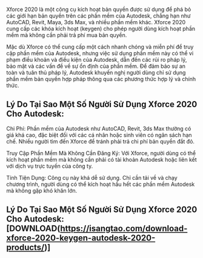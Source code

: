 Xforce 2020 là một công cụ kích hoạt bản quyền được sử dụng để phá bỏ các giới hạn bản quyền trên các phần mềm của Autodesk, chẳng hạn như AutoCAD, Revit, Maya, 3ds Max, và nhiều phần mềm khác. Xforce 2020 cung cấp các khóa kích hoạt (keygen) cho phép người dùng kích hoạt phần mềm mà không cần phải trả phí mua bản quyền.

Mặc dù Xforce có thể cung cấp một cách nhanh chóng và miễn phí để truy cập phần mềm của Autodesk, nhưng việc sử dụng phần mềm này có thể vi phạm điều khoản và điều kiện của Autodesk, dẫn đến các rủi ro pháp lý, bảo mật và các vấn đề về sự ổn định của phần mềm. Để đảm bảo sự an toàn và tuân thủ pháp lý, Autodesk khuyến nghị người dùng chỉ sử dụng phần mềm bản quyền hợp pháp thông qua các phương thức hợp lý và chính thức.

## Lý Do Tại Sao Một Số Người Sử Dụng Xforce 2020 Cho Autodesk:
Chi Phí: Phần mềm của Autodesk như AutoCAD, Revit, 3ds Max thường có giá khá cao, đặc biệt đối với các cá nhân hoặc sinh viên có ngân sách hạn chế. Nhiều người tìm đến Xforce để tránh phải trả chi phí bản quyền đắt đỏ.

Truy Cập Phần Mềm Mà Không Cần Đăng Ký: Với Xforce, người dùng có thể kích hoạt phần mềm mà không cần phải có tài khoản Autodesk hoặc liên kết với dịch vụ trực tuyến của công ty.

Tính Tiện Dụng: Công cụ này khá dễ sử dụng. Chỉ cần tải về và chạy chương trình, người dùng có thể kích hoạt hầu hết các phần mềm Autodesk mà không gặp khó khăn lớn.

## Lý Do Tại Sao Một Số Người Sử Dụng Xforce 2020 Cho Autodesk: [DOWNLOAD(https://isangtao.com/download-xforce-2020-keygen-autodesk-2020-products/)]

